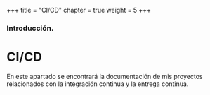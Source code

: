+++
title = "CI/CD"
chapter = true
weight = 5
+++

### Introducción.

# CI/CD

En este apartado se encontrará la documentación de mis proyectos relacionados con la integración continua y la entrega continua.